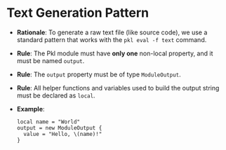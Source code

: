 
# Text Generation Pattern

- **Rationale**: To generate a raw text file (like source code), we use a standard pattern that works with the `pkl eval -f text` command.
- **Rule**: The Pkl module must have **only one** non-local property, and it must be named `output`.
- **Rule**: The `output` property must be of type `ModuleOutput`.
- **Rule**: All helper functions and variables used to build the output string must be declared as `local`.
- **Example**:

  ```pkl
  local name = "World"
  output = new ModuleOutput {
    value = "Hello, \(name)!"
  }
  ```

